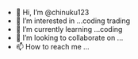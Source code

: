 - 👋 Hi, I’m @chinuku123
- 👀 I’m interested in ...coding trading
- 🌱 I’m currently learning ...coding
- 💞️ I’m looking to collaborate on ...
- 📫 How to reach me ...

<!---
chinuku123/chinuku123 is a ✨ special ✨ repository because its `README.md` (this file) appears on your GitHub profile.
You can click the Preview link to take a look at your changes.
--->
